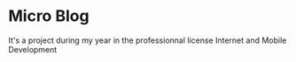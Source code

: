 # Micro Blog
It's a project during my year in the professionnal license Internet and Mobile Development
